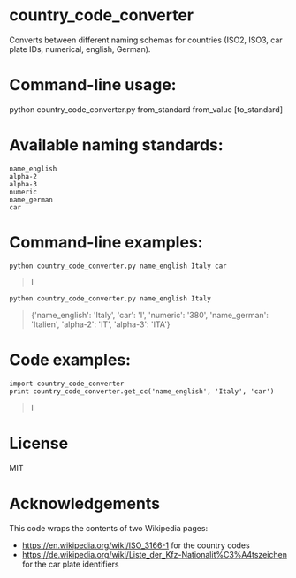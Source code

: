 # country_code_converter
Converts between different naming schemas for countries (ISO2, ISO3, car plate IDs, numerical, english, German).

# Command-line usage: 
python country_code_converter.py from_standard from_value [to_standard]

# Available naming standards:
    name_english
    alpha-2
    alpha-3
    numeric
    name_german
    car

# Command-line examples:
    python country_code_converter.py name_english Italy car
> I

    python country_code_converter.py name_english Italy
> {'name_english': 'Italy', 'car': 'I', 'numeric': '380', 'name_german': 'Italien', 'alpha-2': 'IT', 'alpha-3': 'ITA'}

# Code examples:
    import country_code_converter
    print country_code_converter.get_cc('name_english', 'Italy', 'car')

> I

# License 
MIT

# Acknowledgements
This code wraps the contents of two Wikipedia pages:
- https://en.wikipedia.org/wiki/ISO_3166-1 for the country codes
- https://de.wikipedia.org/wiki/Liste_der_Kfz-Nationalit%C3%A4tszeichen for the car plate identifiers

